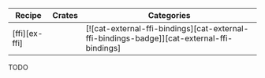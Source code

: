 | Recipe | Crates | Categories |
|--------|--------|------------|
| [ffi][ex-ffi] |  | [![cat-external-ffi-bindings][cat-external-ffi-bindings-badge]][cat-external-ffi-bindings] |

<div class="hidden">
TODO
</div>
